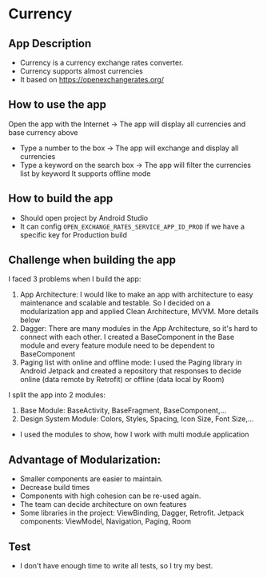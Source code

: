 # Currency
## App Description
+ Currency is a currency exchange rates converter.
+ Currency supports almost currencies
+ It based on https://openexchangerates.org/

## How to use the app
Open the app with the Internet -> The app will display all currencies and base currency above
+ Type a number to the box -> The app will exchange and display all currencies
+ Type a keyword on the search box -> The app will filter the currencies list by keyword
It supports offline mode

## How to build the app
+ Should open project by Android Studio<br/>
+ It can config `OPEN_EXCHANGE_RATES_SERVICE_APP_ID_PROD` if we have a specific key for Production build

## Challenge when building the app
I faced 3 problems when I build the app:
1. App Architecture: I would like to make an app with architecture to easy maintenance and scalable and testable. So I decided on a modularization app and applied Clean Architecture, MVVM. More details below
2. Dagger: There are many modules in the App Architecture, so it's hard to connect with each other. I created a BaseComponent in the Base module and every feature module need to be dependent to BaseComponent
3. Paging list with online and offline mode: I used the Paging library in Android Jetpack and created a repository that responses to decide online (data remote by Retrofit) or offline (data local by Room)

I split the app into 2 modules:<br/>
1. Base Module: BaseActivity, BaseFragment, BaseComponent,...<br/>
2. Design System Module: Colors, Styles, Spacing, Icon Size, Font Size,...<br/>

* I used the modules to show, how I work with multi module application
  
## Advantage of Modularization:
+ Smaller components are easier to maintain.<br/>
+ Decrease build times<br/>
+ Components with high cohesion can be re-used again.<br/>
+ The team can decide architecture on own features<br/>
+ Some libraries in the project: ViewBinding, Dagger, Retrofit. Jetpack components: ViewModel, Navigation, Paging, Room

## Test
+ I don't have enough time to write all tests, so I try my best.
